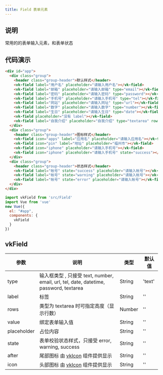 ```yaml
---
title: Field 表单元素
---
```


## 说明

常用的的表单输入元素，和表单状态

## 代码演示

```html
<div id="app">
  <div class="group">
    <header class="group-header">默认样式</header>
    <vk-field label="用户名" placeholder="请输入用户名"></vk-field>
    <vk-field label="邮箱" placeholder="请输入邮箱" type="email"></vk-field>
    <vk-field label="密码" placeholder="请输入密码" type="password"></vk-field>
    <vk-field label="手机号" placeholder="请输入手机号" type="tel"></vk-field>
    <vk-field label="网站" placeholder="请输入网址" type="url"></vk-field>
    <vk-field label="数字" placeholder="请输入数字" type="number"></vk-field>
    <vk-field label="生日" placeholder="请输入生日" type="date"></vk-field>
    <vk-field placeholder="没有 label"></vk-field>
    <vk-field label="自我介绍" placeholder="自我介绍" type="textarea" rows="4"></vk-field>
  </div>
  <div class="group">
    <header class="group-header">图标样式</header>
    <vk-field icon="apps" label="应用名" placeholder="请输入应用名"></vk-field>
    <vk-field icon="pin" label="地址" placeholder="福州市"></vk-field>
    <vk-field icon="iphone" placeholder="请输入手机号"></vk-field>
    <vk-field icon="iphone" placeholder="请输入手机号" state="success"></vk-field>
  </div>
  <div class="group">
    <header class="group-header">状态样式</header>
    <vk-field label="帐号" state="success" placeholder="请输入帐号"></vk-field>
    <vk-field label="帐号" state="warning" placeholder="请输入帐号"></vk-field>
    <vk-field label="帐号" state="error" placeholder="请输入帐号"></vk-field>
  </div>
</div>
```

```js
import vkField from 'src/Field'
import Vue from 'vue'
new Vue({
  el: "#app",
  components: {
    vkField
  }
})
```

## vkField

| 参数      | 说明                                     | 类型       | 默认值 |
|-----------|------------------------------------------|------------|-------|
| type | 输入框类型 , 只接受 text, number, email, url, tel, date, datetime, password, textarea | String  | 'text' |
| label | 标签 | String  | ''    |
| rows | 类型为 textarea 时可指定高度（显示行数） | Number | '' |
| value	 | 绑定表单输入值	 | String | '' |
| placeholder | 占位内容 | String | '' |
| state | 表单校验状态样式，只接受 error, warning, success | String | '' |
| after | 尾部图标 由 [vkIcon](./icon.html) 组件提供显示 | String | '' |
| icon | 头部图标 由 [vkIcon](./icon.html) 组件提供显示 | String | '' |
